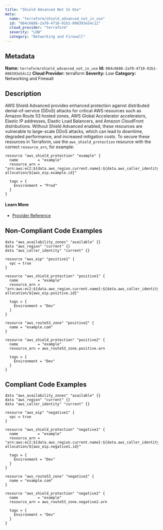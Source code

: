 ```yaml
---
title: "Shield Advanced Not In Use"
meta:
  name: "terraform/shield_advanced_not_in_use"
  id: "084c6686-2a70-4710-91b1-000393e54c12"
  cloud_provider: "terraform"
  severity: "LOW"
  category: "Networking and Firewall"
---
```

## Metadata
**Name:** `terraform/shield_advanced_not_in_use`
**Id:** `084c6686-2a70-4710-91b1-000393e54c12`
**Cloud Provider:** terraform
**Severity:** Low
**Category:** Networking and Firewall
## Description
AWS Shield Advanced provides enhanced protection against distributed denial-of-service (DDoS) attacks for critical AWS resources such as Amazon Route 53 hosted zones, AWS Global Accelerator accelerators, Elastic IP addresses, Elastic Load Balancers, and Amazon CloudFront distributions. Without Shield Advanced enabled, these resources are vulnerable to large-scale DDoS attacks, which can lead to downtime, degraded performance, and increased mitigation costs. To secure these resources in Terraform, use the `aws_shield_protection` resource with the correct `resource_arn`, for example:

```
resource "aws_shield_protection" "example" {
  name         = "example"
  resource_arn = "arn:aws:ec2:${data.aws_region.current.name}:${data.aws_caller_identity.current.account_id}:eip-allocation/${aws_eip.example.id}"

  tags = {
    Environment = "Prod"
  }
}
```

#### Learn More

 - [Provider Reference](https://registry.terraform.io/providers/hashicorp/aws/latest/docs/resources/shield_protection#resource_arn)

## Non-Compliant Code Examples
```aws
data "aws_availability_zones" "available" {}
data "aws_region" "current" {}
data "aws_caller_identity" "current" {}

resource "aws_eip" "positive1" {
  vpc = true
}

resource "aws_shield_protection" "positive1" {
  name         = "example"
  resource_arn = "arn:aws:ec2:${data.aws_region.current.name}:${data.aws_caller_identity.current.account_id}:eip-allocation/${aws_eip.positive.id}"

  tags = {
    Environment = "Dev"
  }
}

```

```aws
resource "aws_route53_zone" "positive2" {
  name = "example.com"
}

resource "aws_shield_protection" "positive2" {
  name         = "example"
  resource_arn = aws_route53_zone.positive.arn

  tags = {
    Environment = "Dev"
  }
}

```

## Compliant Code Examples
```aws
data "aws_availability_zones" "available" {}
data "aws_region" "current" {}
data "aws_caller_identity" "current" {}

resource "aws_eip" "negative1" {
  vpc = true
}

resource "aws_shield_protection" "negative1" {
  name         = "example"
  resource_arn = "arn:aws:ec2:${data.aws_region.current.name}:${data.aws_caller_identity.current.account_id}:eip-allocation/${aws_eip.negative1.id}"

  tags = {
    Environment = "Dev"
  }
}

```

```aws
resource "aws_route53_zone" "negative2" {
  name = "example.com"
}

resource "aws_shield_protection" "negative2" {
  name         = "example"
  resource_arn = aws_route53_zone.negative2.arn

  tags = {
    Environment = "Dev"
  }
}

```